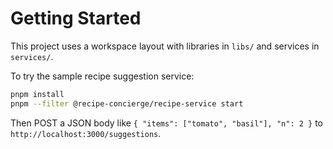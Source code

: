 # Getting Started

This project uses a workspace layout with libraries in `libs/` and services in `services/`.

To try the sample recipe suggestion service:

```bash
pnpm install
pnpm --filter @recipe-concierge/recipe-service start
```

Then POST a JSON body like `{ "items": ["tomato", "basil"], "n": 2 }` to `http://localhost:3000/suggestions`.
